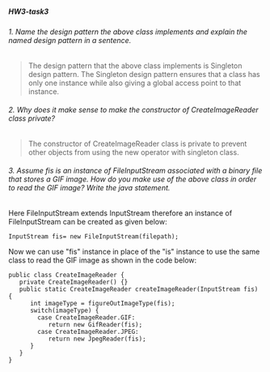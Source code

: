 ##### HW3-task3
###### 1. Name the design pattern the above class implements and explain the named design pattern in a sentence.
> The design pattern that the above class implements is Singleton design pattern. The Singleton design pattern ensures that a class has only one instance while also giving a global access point to that instance.

###### 2. Why does it make sense to make the constructor of CreateImageReader class private?
> The constructor of CreateImageReader class is private to prevent other objects from using the new operator with singleton class.

###### 3. Assume fis is an instance of FileInputStream associated with a binary file that stores a GIF image. How do you make use of the above class in order to read the GIF image? Write the java statement.
Here FileInputStream extends InputStream therefore an instance of FileInputStream can be created as given below:
```
InputStream fis= new FileInputStream(filepath);
```
Now we can use "fis" instance in place of the "is" instance to use the same class to read the GIF image as shown in the code below: 
```
public class CreateImageReader {
   private CreateImageReader() {}
   public static CreateImageReader createImageReader(InputStream fis) {
      int imageType = figureOutImageType(fis);
      switch(imageType) {
        case CreateImageReader.GIF:
           return new GifReader(fis);
        case CreateImageReader.JPEG: 
           return new JpegReader(fis);
      }
   }
}
```
